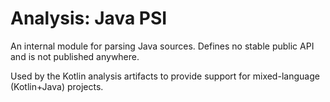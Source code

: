 # Analysis: Java PSI

An internal module for parsing Java sources. Defines no stable public API and is not published anywhere.

Used by the Kotlin analysis artifacts to provide support for mixed-language (Kotlin+Java) projects.
